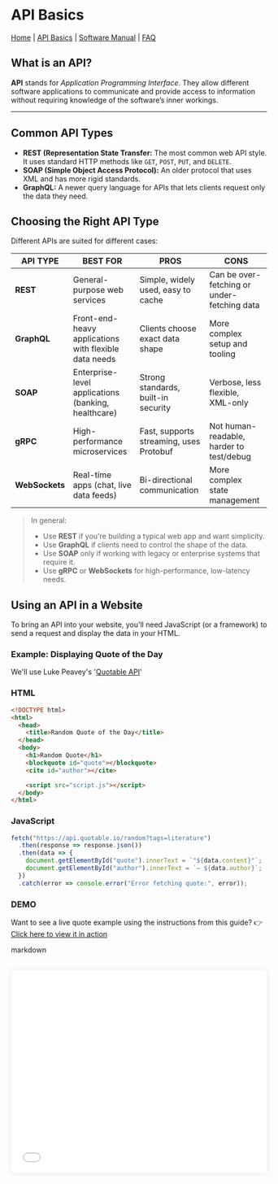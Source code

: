 # API Basics

[Home](../index.md) | [API Basics](api-guide.md) | [Software Manual](software-manual.md) | [FAQ](faq.md)

## What is an API?

**API** stands for *Application Programming Interface*. They allow different software applications to communicate and provide access to information without requiring knowledge of the software’s inner workings.

---

## Common API Types

- **REST (Representation State Transfer:** The most common web API style. It uses standard HTTP methods like `GET`, `POST`, `PUT`, and `DELETE`.
- **SOAP (Simple Object Access Protocol):** An older protocol that uses XML and has more rigid standards.
- **GraphQL:** A newer query language for APIs that lets clients request only the data they need.

## Choosing the Right API Type
Different APIs are suited for different cases:

| API TYPE | BEST FOR | PROS | CONS |
|----------|----------|------|------|
| **REST** |General-purpose web services | Simple, widely used, easy to cache | Can be over-fetching or under-fetching data |
| **GraphQL**| Front-end-heavy applications with flexible data needs | Clients choose exact data shape | More complex setup and tooling |
| **SOAP**   | Enterprise-level applications (banking, healthcare) | Strong standards, built-in security | Verbose, less flexible, XML-only |
| **gRPC**   | High-performance microservices | Fast, supports streaming, uses Protobuf | Not human-readable, harder to test/debug |
| **WebSockets** | Real-time apps (chat, live data feeds) | Bi-directional communication | More complex state management |

> In general:  
> - Use **REST** if you're building a typical web app and want simplicity.  
> - Use **GraphQL** if clients need to control the shape of the data.  
> - Use **SOAP** only if working with legacy or enterprise systems that require it.  
> - Use **gRPC** or **WebSockets** for high-performance, low-latency needs.

## Using an API in a Website

To bring an API into your website, you'll need JavaScript (or a framework) to send a request and display the data in your HTML.

### Example: Displaying Quote of the Day

We'll use Luke Peavey's '[Quotable API](https://github.com/lukePeavey/quotable)'

### HTML

```html
<!DOCTYPE html>
<html>
  <head>
    <title>Random Quote of the Day</title>
  </head>
  <body>
    <h1>Random Quote</h1>
    <blockquote id="quote"></blockquote>
    <cite id="author"></cite>

    <script src="script.js"></script>
  </body>
</html>
```

### JavaScript
```JavaScript
fetch("https://api.quotable.io/random?tags=literature")
  .then(response => response.json())
  .then(data => {
    document.getElementById("quote").innerText = `"${data.content}"`;
    document.getElementById("author").innerText = `— ${data.author}`;
  })
  .catch(error => console.error("Error fetching quote:", error));
```
### DEMO
Want to see a live quote example using the instructions from this guide?
👉 [Click here to view it in action](quote-demo.html)

markdown

<br>

<iframe 
  src="projects/quote-demo.html" 
  width="100%" 
  height="400" 
  style="border: none; border-radius: 8px; box-shadow: 0 0 10px rgba(0,0,0,0.1);">
</iframe>

